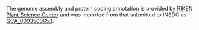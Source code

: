 The genome assembly and protein coding annotation is provided by
[RIKEN Plant Science Center](http://www.psc.riken.jp/english/) and was 
imported from that submitted to INSDC as
[GCA_000350065.1](http://www.ebi.ac.uk/ena/data/view/GCA_000350065.1).
